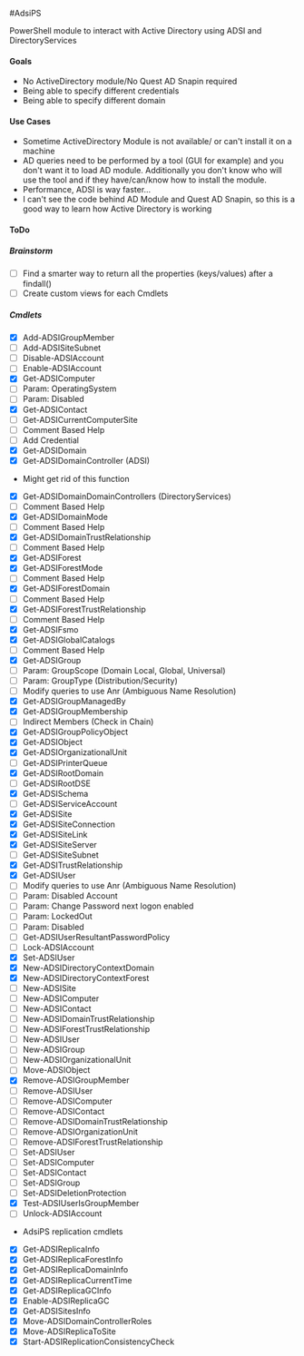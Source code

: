 #AdsiPS

PowerShell module to interact with Active Directory using ADSI and DirectoryServices

#### Goals
 * No ActiveDirectory module/No Quest AD Snapin required
 * Being able to specify different credentials
 * Being able to specify different domain


#### Use Cases

 * Sometime ActiveDirectory Module is not available/ or can't install it on a machine
 * AD queries need to be performed by a tool (GUI for example) and you don't want it to load AD module. Additionally you don't know who will use the tool and if they have/can/know how to install the module.
 * Performance, ADSI is way faster...
 * I can't see the code behind AD Module and Quest AD Snapin, so this is a good way to learn how Active Directory is working

#### ToDo

##### Brainstorm
- [ ] Find a smarter way to return all the properties (keys/values) after a findall()
- [ ] Create custom views for each Cmdlets

##### Cmdlets
- [x] Add-ADSIGroupMember
- [ ] Add-ADSISiteSubnet
- [ ] Disable-ADSIAccount
- [ ] Enable-ADSIAccount
- [x] Get-ADSIComputer
 - [ ] Param: OperatingSystem
 - [ ] Param: Disabled
- [x] Get-ADSIContact
- [ ] Get-ADSICurrentComputerSite
 - [ ] Comment Based Help
 - [ ] Add Credential
- [x] Get-ADSIDomain
- [x] Get-ADSIDomainController (ADSI)
 - Might get rid of this function
- [x] Get-ADSIDomainDomainControllers (DirectoryServices)
 - [ ] Comment Based Help
- [x] Get-ADSIDomainMode
 - [ ] Comment Based Help
- [x] Get-ADSIDomainTrustRelationship
 - [ ] Comment Based Help
- [x] Get-ADSIForest
- [x] Get-ADSIForestMode
 - [ ] Comment Based Help
- [x] Get-ADSIForestDomain
 - [ ] Comment Based Help
- [x] Get-ADSIForestTrustRelationship
 - [ ] Comment Based Help
- [x] Get-ADSIFsmo
- [x] Get-ADSIGlobalCatalogs
 - [ ] Comment Based Help
- [x] Get-ADSIGroup
 -  [ ] Param: GroupScope (Domain Local, Global, Universal)
 -  [ ] Param: GroupType (Distribution/Security)
 -  [ ] Modify queries to use Anr (Ambiguous Name Resolution)
- [x] Get-ADSIGroupManagedBy
- [x] Get-ADSIGroupMembership
 - [ ] Indirect Members (Check in Chain)
- [x] Get-ADSIGroupPolicyObject
- [x] Get-ADSIObject
- [x] Get-ADSIOrganizationalUnit
- [ ] Get-ADSIPrinterQueue
- [x] Get-ADSIRootDomain
- [ ] Get-ADSIRootDSE
- [x] Get-ADSISchema
- [ ] Get-ADSIServiceAccount
- [x] Get-ADSISite
- [x] Get-ADSISiteConnection
- [x] Get-ADSISiteLink
- [x] Get-ADSISiteServer
- [ ] Get-ADSISiteSubnet
- [x] Get-ADSITrustRelationship
- [x] Get-ADSIUser
 - [ ] Modify queries to use Anr (Ambiguous Name Resolution)
 - [ ] Param: Disabled Account 
 - [ ] Param: Change Password next logon enabled
 - [ ] Param: LockedOut
 - [ ] Param: Disabled
- [ ] Get-ADSIUserResultantPasswordPolicy
- [ ] Lock-ADSIAccount
- [x] Set-ADSIUser
- [x] New-ADSIDirectoryContextDomain
- [x] New-ADSIDirectoryContextForest
- [ ] New-ADSISite
- [ ] New-ADSIComputer
- [ ] New-ADSIContact
- [ ] New-ADSIDomainTrustRelationship
- [ ] New-ADSIForestTrustRelationship
- [ ] New-ADSIUser
- [ ] New-ADSIGroup
- [ ] New-ADSIOrganizationalUnit
- [ ] Move-ADSIObject
- [x] Remove-ADSIGroupMember
- [ ] Remove-ADSIUser
- [ ] Remove-ADSIComputer
- [ ] Remove-ADSIContact
- [ ] Remove-ADSIDomainTrustRelationship
- [ ] Remove-ADSIOrganizationUnit
- [ ] Remove-ADSIForestTrustRelationship
- [ ] Set-ADSIUser
- [ ] Set-ADSIComputer
- [ ] Set-ADSIContact
- [ ] Set-ADSIGroup
- [ ] Set-ADSIDeletionProtection
- [x] Test-ADSIUserIsGroupMember
- [ ] Unlock-ADSIAccount
- AdsiPS replication cmdlets
- [x] Get-ADSIReplicaInfo
- [x] Get-ADSIReplicaForestInfo
- [x] Get-ADSIReplicaDomainInfo
- [x] Get-ADSIReplicaCurrentTime
- [x] Get-ADSIReplicaGCInfo
- [x] Enable-ADSIReplicaGC
- [x] Get-ADSISitesInfo
- [x] Move-ADSIDomainControllerRoles
- [x] Move-ADSIReplicaToSite
- [x] Start-ADSIReplicationConsistencyCheck